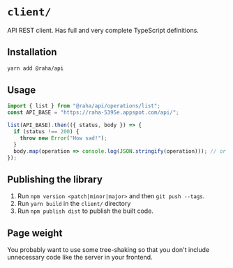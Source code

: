 # `client/`

API REST client. Has full and very complete TypeScript definitions.

## Installation

```bash
yarn add @raha/api
```

## Usage

```typescript
import { list } from "@raha/api/operations/list";
const API_BASE = "https://raha-5395e.appspot.com/api/";

list(API_BASE).then(({ status, body }) => {
  if (status !== 200) {
    throw new Error("How sad!");
  }
  body.map(operation => console.log(JSON.stringify(operation))); // or do something else.
});
```

## Publishing the library

1.  Run `npm version <patch|minor|major>` and then `git push --tags`.
1.  Run `yarn build` in the `client/` directory
1.  Run `npm publish dist` to publish the built code.

## Page weight

You probably want to use some tree-shaking so that you don't include unnecessary
code like the server in your frontend.
